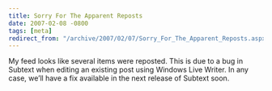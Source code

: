 ```yaml
---
title: Sorry For The Apparent Reposts
date: 2007-02-08 -0800
tags: [meta]
redirect_from: "/archive/2007/02/07/Sorry_For_The_Apparent_Reposts.aspx/"
---
```


My feed looks like several items were reposted. This is due to a bug in
Subtext when editing an existing post using Windows Live Writer. In any
case, we’ll have a fix available in the next release of Subtext soon.

